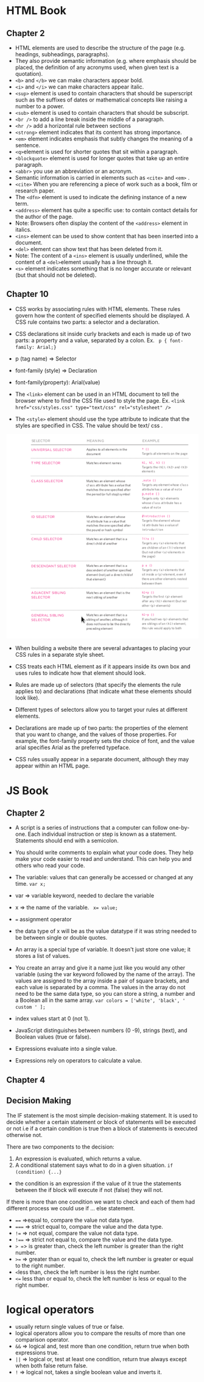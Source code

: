 # HTML Book 

## Chapter 2

* HTML elements are used to describe the structure of the page (e.g. headings, subheadings, paragraphs).
* They also provide semantic information (e.g. where emphasis should be placed, the definition of any acronyms used, when given text is a quotation).
* `<b>` and `</b>` we can make characters appear bold.
* `<i>` and `</i>` we can make characters appear italic.
* `<sup>` element is used to contain characters that should be superscript such as the suffixes of dates or mathematical concepts like raising a number to a power.
* `<sub>` element is used to contain characters that should be subscript.
* `<br />` to add a line break inside the middle of a paragraph.
* `<hr />` add a horizontal rule between sections
* `<strong>` element indicates that its content has strong importance.
* `<em>` element indicates emphasis that subtly changes the meaning of a sentence.
* `<q>`element is used for shorter quotes that sit within a paragraph.
* `<blockquote>` element is used for longer quotes that take up an entire paragraph.
* `<abbr>` you use an abbreviation or an acronym.
* Semantic information is carried in elements such as `<cite>` and `<em>` .
* `<cite>` When you are referencing a piece of work such as a book, film or research paper.
* The `<dfn>` element is used to indicate the defining instance of a new term.
* `<address>` element has quite a specific use: to contain contact details for the author of the page.
* Note: Browsers often display the content of the `<address>` element in italics.
* `<ins>` element can be used to show content that has been inserted into a document.
* `<del>` element can show text that has been deleted from it.
* Note: The content of a `<ins>` element is usually underlined, while the content of a `<del>`element usually has a line through it.
* `<s>` element indicates something that is no longer accurate or relevant (but that should not be deleted).


## Chapter 10

* CSS works by associating rules with HTML elements. These rules govern how the content of specified elements should be displayed. A CSS rule contains two parts: a selector and a declaration.
* CSS declarations sit inside curly brackets and each is made up of two parts: a property and a value, separated by a colon.
Ex. ` p { font-family: Arial;}`
* p (tag name) => Selector
* font-family (style) => Declaration
* font-family(property): Arial(value)

* The `<link>` element can be used in an HTML document to tell the browser where to find the CSS file used to style the page. Ex. `<link href="css/styles.css" type="text/css" rel="stylesheet" />`
* The `<style>` element should use the type attribute to indicate that the styles are specified in CSS. The value should be text/ css .

![Selector types in css](https://github.com/talaemad/reading-notes/blob/main/Selector.png)

* When building a website there are several advantages to placing your CSS rules in a separate style sheet.

* CSS treats each HTML element as if it appears inside its own box and uses rules to indicate how that element should look.
* Rules are made up of selectors (that specify the elements the rule applies to) and declarations (that indicate what these elements should look like).
* Different types of selectors allow you to target your rules at different elements.
* Declarations are made up of two parts: the properties of the element that you want to change, and the values of those properties. For example, the font-family property sets the choice of font, and the value arial specifies Arial as the preferred typeface.
* CSS rules usually appear in a separate document, although they may appear within an HTML page.

# JS Book 

## Chapter 2

* A script is a series of instructions that a computer can follow one-by-one. Each individual instruction or step is known as a statement. Statements should end with a semicolon.
* You should write comments to explain what your code does. They help make your code easier to read and understand. This can help you and others who read your code.
* The variable: values that can generally be accessed or changed at any time.
`var x; ` 
* var => variable keyword, needed to declare the variable
* x => the name of the variable.
` x= value;`
* `=` assignment operator
* the data type of x will be as the value datatype if it was string needed to be between single or double quotes.

* An array is a special type of variable. It doesn't just store one value; it stores a list of values.
* You create an array and give it a name just like you would any other variable (using the var keyword followed by the name of the array). The values are assigned to the array inside a pair of square brackets, and each value is separated by a comma. The values in the array do not need to be the same data type, so you can store a string, a number and a Boolean all in the same array.
`var colors = ['white', 'black', ' custom ' ];`
* index values start at 0 (not 1).
* JavaScript distinguishes between numbers (0 -9), strings (text), and Boolean values (true or false).
* Expressions evaluate into a single value.
* Expressions rely on operators to calculate a value.

## Chapter 4

## Decision Making

The IF statement is the most simple decision-making statement. It is used to decide whether a certain statement or block of statements will be executed or not i.e if a certain condition is true then a block of statements is executed otherwise not.

There are two components to the decision:
1. An expression is evaluated, which returns a value.
2. A conditional statement says what to do in a given situation.
`if (condition) {...}`
* the condition is an expression if the value of it true the statements between the if block will execute if not (false) they will not.

If there is more than one condition we want to check and each of them had different process we could use if ... else statement.

* `==` =>equal to, compare the value not data type.
* `===`  => strict equal to, compare the value and the data type.
* `!=` => not equal, compare the value not data type.
* `!==`  => strict not equal to, compare the value and the data type.
* `> =`> is greater than, check the left number is greater than the right number. 
* `>=` => greater than or equal to, check the left number is greater or equal to the right number.
* `<`less than, check the left number is less the right number. 
* `<=` less than or equal to, check the left number is less or equal to the right number.

# logical operators

* usually return single values of true or false.
* logical operators allow you to compare the results of more than one comparison operator.
* `&&` => logical and, test more than one condition, return true when both expressions true.
* `||` => logical or, test at least one condition, return true always except when both false return false.
* `!` => logical not, takes a single boolean value and inverts it.
